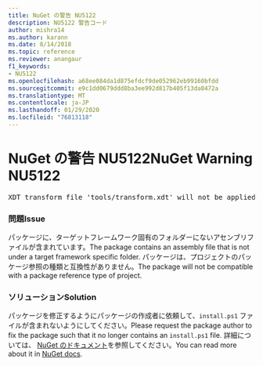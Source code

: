 ```yaml
---
title: NuGet の警告 NU5122
description: NU5122 警告コード
author: mishra14
ms.author: karann
ms.date: 8/14/2018
ms.topic: reference
ms.reviewer: anangaur
f1_keywords:
- NU5122
ms.openlocfilehash: a68ee084da1d875efdcf9de052962eb99160bfdd
ms.sourcegitcommit: e9c1dd0679ddd8ba3ee992d817b405f13da0472a
ms.translationtype: MT
ms.contentlocale: ja-JP
ms.lasthandoff: 01/29/2020
ms.locfileid: "76813118"
---
```

# <a name="nuget-warning-nu5122"></a><span data-ttu-id="dfcd7-103">NuGet の警告 NU5122</span><span class="sxs-lookup"><span data-stu-id="dfcd7-103">NuGet Warning NU5122</span></span>
<pre>XDT transform file 'tools/transform.xdt' will not be applied when the package is installed after the migration.</pre>

### <a name="issue"></a><span data-ttu-id="dfcd7-104">問題</span><span class="sxs-lookup"><span data-stu-id="dfcd7-104">Issue</span></span>

<span data-ttu-id="dfcd7-105">パッケージに、ターゲットフレームワーク固有のフォルダーにないアセンブリファイルが含まれています。</span><span class="sxs-lookup"><span data-stu-id="dfcd7-105">The package contains an assembly file that is not under a target framework specific folder.</span></span> <span data-ttu-id="dfcd7-106">パッケージは、プロジェクトのパッケージ参照の種類と互換性がありません。</span><span class="sxs-lookup"><span data-stu-id="dfcd7-106">The package will not be compatible with a package reference type of project.</span></span>


### <a name="solution"></a><span data-ttu-id="dfcd7-107">ソリューション</span><span class="sxs-lookup"><span data-stu-id="dfcd7-107">Solution</span></span>

<span data-ttu-id="dfcd7-108">パッケージを修正するようにパッケージの作成者に依頼して、`install.ps1` ファイルが含まれないようにしてください。</span><span class="sxs-lookup"><span data-stu-id="dfcd7-108">Please request the package author to fix the package such that it no longer contains an `install.ps1` file.</span></span> <span data-ttu-id="dfcd7-109">詳細については、 [NuGet のドキュメント](../../consume-packages/migrate-packages-config-to-package-reference.md)を参照してください。</span><span class="sxs-lookup"><span data-stu-id="dfcd7-109">You can read more about it in [NuGet docs](../../consume-packages/migrate-packages-config-to-package-reference.md).</span></span>
